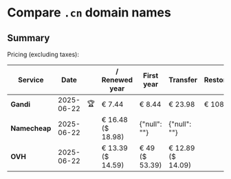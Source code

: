 # Compare `.cn` domain names

## Summary

Pricing (excluding taxes):

| Service | Date |  | / Renewed year | First year | Transfer | Restoration |
|--|--|--|--|--|--|--|
| **Gandi** | 2025-06-22 | 🏆 | € 7.44 | € 8.44 | € 23.98 | € 108.64 |
| **Namecheap** | 2025-06-22 |  | € 16.48<br>($ 18.98) | {"null": ""} | {"null": ""} |  |
| **OVH** | 2025-06-22 |  | € 13.39<br>($ 14.59) | € 49<br>($ 53.39) | € 12.89<br>($ 14.09) |  |
